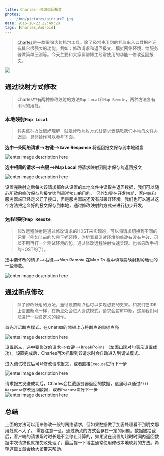 ```yaml
---
title: Charles--修改返回报文
photos:
  - '/img/pictures/picture7.jpg'
date: 2016-10-23 22:49:28
tags: [Charles,Android]
---
```



> [Charles](https://www.charlesproxy.com/)是一款很强大的抓包工具。除了经常使用到的抓取出入口数据外还有其它很强大的功能，例如：修改请求和返回报文、模拟网络环境、给服务器做简单压测等。今天主要和大家聊聊博主经常使用的功能--修改返回报文。

<!--more-->

![](/img/charles-logo.png)

## 通过映射方式修改

> Charles中有两种修改映射的方法`Map Local`和`Map Remote`，两种方法各有不同的用处。

### 本地映射`Map Local`
> 其实这种方法很好理解，就是修改映射方式让请求去读取我们本地的文件并返回，具体操作可以参考下面。

**选中一条网络请求-->右键-->Save Response** 将返回报文保存到本地磁盘

![enter image description here](/img/saveResponse.png)

**选中相同的请求-->右键-->Map Local** 将请求映射到刚才保存的返回报文

![enter image description here](/img/mapLocal.png)

设置完映射之后每次该请求都会从设置的本地文件中读取并返回数据，我们可以随心所欲的修改保存的报文达到调试接口的目的。
另外如果在开发初期，客户端和服务器端已经定义好了接口，但是服务器端还没有部署好环境。我们也可以通过这个方法把定义好的报文保存到本地，通过修改映射的方式来进行初步开发。

### 远程映射`Map Remote`

> 修改远程映射是通过修改请求的HOST来实现的，可以将请求切换到不同的环境（例如当前的包是正式环境，你想看看测试环境的修改有没有生效，可以不用再打一个测试环境的包，通过修改远程映射快速实现。也省的改手机的HOST的了）。

选中要修改的请求-->右键-->Map Remote 在Map To 栏中填写要映射到的地址的一些参数。

![enter image description here](/img/mapRemote.png)



## 通过断点修改
> 除了修改映射的方法，通过设置断点也可以实现想要的效果。和我们在IDE上设置断点一样，在断点处会进入调试模式，请求会暂时中断，这是我们可以进行一些自定义的操作。

首先开启断点模式，在Charles的面板上方将断点的图标点亮

![enter image description here](/img/duandian.png)

设置断点，选中要修改的请求-->右键-->BreakPoints （左面出现对勾表示设置成功）。设置完成后，Charles再次抓取到该请求时会自动进入到调试模式。

进入调试模式后可以修改请求报文，或者直接`Execute`进行下一步

![enter image description here](/img/breakPoints1.png)

请求报文发送成功后，Charles会拦截服务器返回的数据，这里可以通过`Edit Response`修改返回数据，或者`Execute`进行下一步
![enter image description here](/img/breakPoints2.png)

## 总结

上面的方法可以用来修改一般的网络请求，但如果数据做了加密处理看不到明文那用处就不大了。
需要注意一点，通过断点的方式会存在一定的问题。数据被拦截后，客户端的请求超时时长是不会停止计算的，如果没在设置的超时时间内返回数据本次请求也就按失败处理了。最后提一下博主通常使用修改本地映射的方法。希望这篇文章会给大家带来帮助。